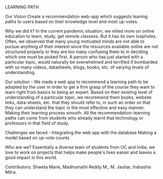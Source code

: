 LEARNING PATH

Our Vision
Create a recommendation web-app which suggests leaning paths to users based on their knowledge level and most up-votes.

Why we did it?
In the current pandemic situation, we relied more on online education to learn, study, get remote classess. But it has its own loopholes. Often, we observed that many young motivated minds are not able to pursue anything of their interest since the resources available online are not structured properly or they are too many confusing them to in deciding which one must be picked first.
A person who has just started with a particular topic, would naturally be overwhelmed and terrified if bombarded with so many videos, datasheets, blogs, books, etc. of varying levels of understanding.

Our solution - 
We made a web app to recommend a learning path to be adopted by the user in order to get a firm grasp of the course they want to learn right from basics to being an expert.
Based on their existing level of understanding of a particular topic, we recommend them books, website links, data-sheets, etc. that they should refer to, in such an order so that they can understand the topic in the most effective and easy manner. Making their learning process smooth. All the recommendation-learning paths can come from students who already learnt that technology or professors in that field of study. 

Challenges we faced - 
Integrating the web app with the database
Making a model based on up-vote counts

Who are we?
Essentially a diverse team of students from UC and India, we love to work on projects that helps make people's lives easier and leaves a good impact in this world.

Contributors:
Shweta Mane, 
Madhumathi Reddy M., 
M.	Jauhar, 
Indrashis Mitra.

